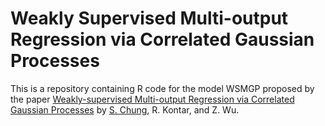 # Weakly Supervised Multi-output Regression via Correlated Gaussian Processes

This is a repository containing R code for the model WSMGP proposed by the paper [Weakly-supervised Multi-output Regression via Correlated Gaussian Processes](https://pubsonline.informs.org/doi/10.1287/ijds.2022.0018) by [S. Chung](https://sites.google.com/site/schungkorea/), R. Kontar, and Z. Wu.


